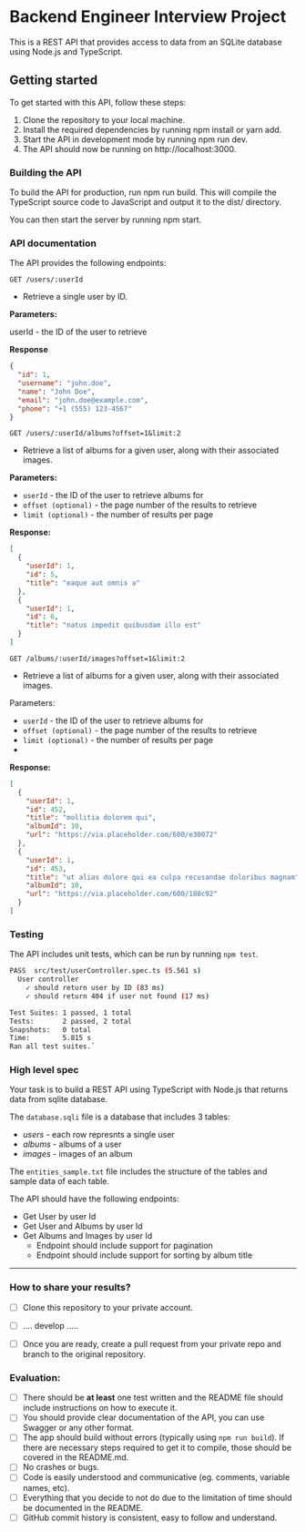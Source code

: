 # Backend Engineer Interview Project

This is a REST API that provides access to data from an SQLite database using Node.js and TypeScript.

## Getting started

To get started with this API, follow these steps:

1. Clone the repository to your local machine.
2. Install the required dependencies by running npm install or yarn add.
3. Start the API in development mode by running npm run dev.
4. The API should now be running on http://localhost:3000.

### Building the API

To build the API for production, run npm run build. This will compile the TypeScript source code to JavaScript and output it to the dist/ directory.

You can then start the server by running npm start.

### API documentation

The API provides the following endpoints:

`GET /users/:userId`

- Retrieve a single user by ID.

**Parameters:**

userId - the ID of the user to retrieve

**Response**

```json
{
  "id": 1,
  "username": "john.doe",
  "name": "John Doe",
  "email": "john.doe@example.com",
  "phone": "+1 (555) 123-4567"
}
```

`GET /users/:userId/albums?offset=1&limit:2`

- Retrieve a list of albums for a given user, along with their associated images.

**Parameters:**

- `userId` - the ID of the user to retrieve albums for
- `offset (optional)` - the page number of the results to retrieve
- `limit (optional)` - the number of results per page

**Response:**

```json
[
  {
    "userId": 1,
    "id": 5,
    "title": "eaque aut omnis a"
  },
  {
    "userId": 1,
    "id": 6,
    "title": "natus impedit quibusdam illo est"
  }
]
```

`GET /albums/:userId/images?offset=1&limit:2`

- Retrieve a list of albums for a given user, along with their associated images.

Parameters:

- `userId` - the ID of the user to retrieve albums for
- `offset (optional)` - the page number of the results to retrieve
- `limit (optional)` - the number of results per page
- 
**Response:**

```json
[
  {
    "userId": 1,
    "id": 452,
    "title": "mollitia dolorem qui",
    "albumId": 10,
    "url": "https://via.placeholder.com/600/e30072"
  },
  {
    "userId": 1,
    "id": 453,
    "title": "ut alias dolore qui ea culpa recusandae doloribus magnam",
    "albumId": 10,
    "url": "https://via.placeholder.com/600/188c92"
  }
]
```

### Testing 

The API includes unit tests, which can be run by running `npm test`.

```bash 
PASS  src/test/userController.spec.ts (5.561 s)
  User controller
    ✓ should return user by ID (83 ms)
    ✓ should return 404 if user not found (17 ms)

Test Suites: 1 passed, 1 total
Tests:       2 passed, 2 total
Snapshots:   0 total
Time:        5.815 s
Ran all test suites.`
```



### **High level spec**

Your task is to build a REST API using TypeScript with Node.js that returns data from sqlite database.

The `database.sqli` file is a database that includes 3 tables:
- *users* - each row represnts a single user
- *albums* - albums of a user
- *images* - images of an album

The `entities_sample.txt` file includes the structure of the tables and sample data of each table.

The API should have the following endpoints:
- Get User by user Id
- Get User and Albums by user Id
- Get Albums and Images by user Id
    - Endpoint should include support for pagination
    - Endpoint should include support for sorting by album title

-----

### **How to share your results?**
- [ ] Clone this repository to your private account.
- [ ] .... develop .....
- [ ] Once you are ready, create a pull request from your private repo and branch to the original repository.


### **Evaluation:**
- [ ] There should be **at least** one test written and the README file should include instructions on how to execute it.
- [ ] You should provide clear documentation of the API, you can use Swagger or any other format.
- [ ] The app should build without errors (typically using `npm run build`). If there are necessary steps required to get it to compile, those should be covered in the README.md.
- [ ] No crashes or bugs.
- [ ] Code is easily understood and communicative (eg. comments, variable names, etc). 
- [ ] Everything that you decide to not do due to the limitation of time should be documented in the README.
- [ ] GitHub commit history is consistent, easy to follow and understand. 